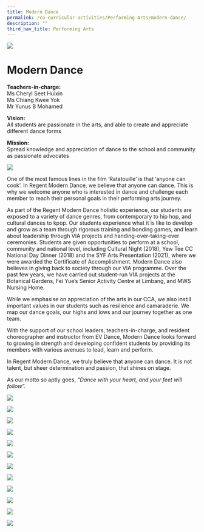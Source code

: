 ```yaml
---
title: Modern Dance
permalink: /co-curricular-activities/Performing-Arts/modern-dance/
description: ""
third_nav_title: Performing Arts
---
```

![](/images/Mdbannerwebsite-scaled.jpg)

Modern Dance
============

**Teachers-in-charge:**  
Ms Cheryl Seet Huixin  
Ms Chiang Kwee Yok  
Mr Yunus B Mohamed

**Vision:**  
All students are passionate in the arts, and able to create and appreciate different dance forms

**Mission:**  
Spread knowledge and appreciation of dance to the school and community as passionate advocates

![](/images/Modern-Dance-Formal-1024x683.jpg)

One of the most famous lines in the film ‘Ratatouille’ is that ‘anyone can cook’. In Regent Modern Dance, we believe that anyone can dance. This is why we welcome anyone who is interested in dance and challenge each member to reach their personal goals in their performing arts journey. 

As part of the Regent Modern Dance holistic experience, our students are exposed to a variety of dance genres, from contemporary to hip hop, and cultural dances to kpop. Our students experience what it is like to develop and grow as a team through rigorous training and bonding games, and learn about leadership through VIA projects and handing-over-taking-over ceremonies. Students are given opportunities to perform at a school, community and national level, including Cultural Night (2018), Yew Tee CC National Day Dinner (2018) and the SYF Arts Presentation (2021), where we were awarded the Certificate of Accomplishment. Modern Dance also believes in giving back to society through our VIA programme. Over the past few years, we have carried out student-run VIA projects at the Botanical Gardens, Fei Yue’s Senior Activity Centre at Limbang, and MWS Nursing Home.

While we emphasise on appreciation of the arts in our CCA, we also instill important values in our students such as resilience and camaraderie. We map our dance goals, our highs and lows and our journey together as one team.

With the support of our school leaders, teachers-in-charge, and resident choreographer and instructor from EV Dance, Modern Dance looks forward to growing in strength and developing confident students by providing its members with various avenues to lead, learn and perform.

In Regent Modern Dance, we truly believe that anyone can dance. It is not talent, but sheer determination and passion, that shines on stage.

As our motto so aptly goes, _“Dance with your heart, and your feet will follow”._

![](/images/2020-CNY-Concert-Performance1-1024x768.jpg)

![](/images/2020-CNY-Concert-Performance2-1024x768.jpg)

![](/images/2020-CNY-Concert-Performance-1024x768.jpg)

![](/images/2020-Hand-Over-_-Take-Over-HOTO-Ceremony1-1024x578.jpg)

![](/images/2020-Hand-Over-_-Take-Over-HOTO-Ceremony-1024x578.jpg)

![](/images/2020-Modern-Dance-1024x683.jpg)

![](/images/Modern-Dance-VIA-1-1024x768.jpg)

![](/images/Modern-Dance-1.png)

![](/images/Copy-of-IMG_1494-1024x683.jpg)

![](/images/Copy-of-IMG_1464-1024x683.jpg)

![](/images/Copy-of-IMG_9374-1024x683.jpg)

![](/images/Modern-Dance-3.jpeg)